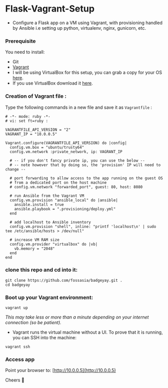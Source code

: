 # Flask-Vagrant-Setup

- Configure a Flask app on a VM using Vagrant, with provisioning handled by Ansible i.e setting up python, virtualenv, nginx, gunicorn, etc.

### Prerequisite

You need to install:

- Git
- [Vagrant](Vagranthttps://www.vagrantup.com/downloads.html)
- I will be using VirtualBox for this setup, you can grab a copy for your OS [here](https://www.virtualbox.org/wiki/Downloads).
- If you use VirtualBox download it [here](https://www.virtualbox.org/wiki/Downloads).

### Creation of Vagrant file :

Type the following commands in a new file and save it as ``Vagrantfile`` :
````
# -*- mode: ruby -*-
# vi: set ft=ruby :

VAGRANTFILE_API_VERSION = "2"
VAGRANT_IP = "10.0.0.5"

Vagrant.configure(VAGRANTFILE_API_VERSION) do |config|
  config.vm.box = "ubuntu/trusty64"
  config.vm.network :private_network, ip: VAGRANT_IP

  # -- if you don't fancy private ip, you can use the below --
  # -- note however that by doing so, the 'provision' IP will need to change --
  
  # port forwarding to allow access to the app running on the guest OS
  # from a dedicated port on the host machine
  # config.vm.network "forwarded_port", guest: 80, host: 8080

  # run Ansible from the Vagrant VM
  config.vm.provision "ansible_local" do |ansible|
    ansible.install = true
    ansible.playbook = ".provisioning/deploy.yml"
  end

  # add localhost to Ansible inventory
  config.vm.provision "shell", inline: "printf 'localhost\n' | sudo tee /etc/ansible/hosts > /dev/null"

  # increase VM RAM size
  config.vm.provider "virtualbox" do |vb|
    vb.memory = "2048"
  end
end
````

### clone this repo and cd into it:
````
git clone https://github.com/fossasia/badgeyay.git .
cd badgeyay
````
### Boot up your Vagrant environment:

``vagrant up``

_This may take less or more than a minute depending on your internet connection (so be patient)._

- Vagrant runs the virtual machine without a UI. To prove that it is running, you can SSH into the machine:

```
vagrant ssh
```
### Access app

Point your browser to: [http://10.0.0.5](http://10.0.0.5)

Cheers :beers:

